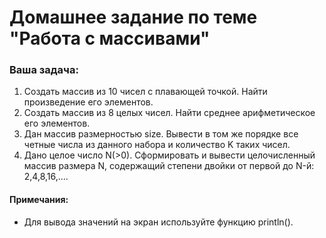 # Домашнее задание по теме "Работа с массивами"

### Ваша задача:

1. Создать массив из 10 чисел с плавающей точкой. Найти произведение его элементов.
2. Создать массив из 8 целых чисел. Найти среднее арифметическое его элементов.
3. Дан массив размерностью size. Вывести в том же порядке все четные числа из данного набора и количество K таких чисел.
4. Дано целое число N(>0). Сформировать и вывести целочисленный массив размера N, содержащий степени двойки от первой до N-й: 2,4,8,16,….

#### Примечания:
- Для вывода значений на экран используйте функцию println().